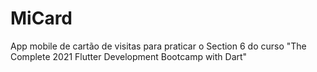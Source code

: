 # MiCard
App mobile de cartão de visitas para praticar o Section 6 do curso "The Complete 2021 Flutter Development Bootcamp with Dart"

